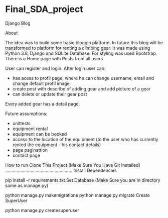 # Final_SDA_project
Django Blog

About

The idea was to build some basic bloggin platform. In future this blog will be transformed to platform for renting a climbing gear.
It was made using Python 3.8, Django and SQLite Database. For styling was used Bootstrap.
There is a Home page with Posts from all users. 

User can register and login. After login user can:

* has acess to profil page, where he can change username, email and change default profil image
* create post with describe of adding gear and add picture of a gear
* can delete or update their gear post

Every added gear has a detail page. 


Future assumptions:
* unittests
* equipment rental
* equipment can be booked
* access to the location of the equipment (to the user who has currently rented the equipment - his contact details)
* page paginattion
* contact page

How to run
Clone This Project (Make Sure You Have Git Installed)
.....................................................
Install Dependencies

pip install -r requirements.txt
Set Database (Make Sure you are in directory same as manage.py)

python manage.py makemigrations
python manage.py migrate
Create SuperUser

python manage.py createsuperuser
